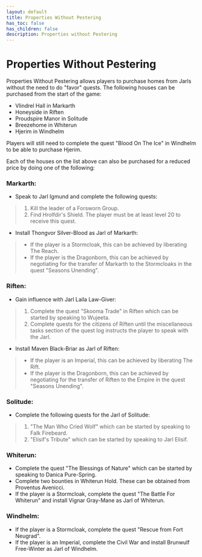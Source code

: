 ```yaml
---
layout: default
title: Properties Without Pestering
has_toc: false
has_children: false
description: Properties without Pestering
---
```


# Properties Without Pestering

Properties Without Pestering allows players to purchase homes from Jarls without the need to do "favor" quests. The following houses can be purchased from the start of the game:

* Vlindrel Hall in Markarth
* Honeyside in Riften
* Proudspire Manor in Solitude
* Breezehome in Whiterun
* Hjerim in Windhelm

Players will still need to complete the quest "Blood On The Ice" in Windhelm to be able to purchase Hjerim.

Each of the houses on the list above can also be purchased for a reduced price by doing one of the following:

### Markarth:
* Speak to Jarl Igmund and complete the following quests:
> 1. Kill the leader of a Forsworn Group.
> 1. Find Hrolfdir's Shield. The player must be at least level 20 to receive this quest.
* Install Thongvor Silver-Blood as Jarl of Markarth:
> - If the player is a Stormcloak, this can be achieved by liberating The Reach.
> - If the player is the Dragonborn, this can be achieved by negotiating for the transfer of Markarth to the Stormcloaks in the quest "Seasons Unending".

### Riften:
* Gain influence with Jarl Laila Law-Giver:
> 1. Complete the quest "Skooma Trade" in Riften which can be started by speaking to Wujeeta.
> 1. Complete quests for the citizens of Riften until the miscellaneous tasks section of the quest log instructs the player to speak with the Jarl.
* Install Maven Black-Briar as Jarl of Riften:
> - If the player is an Imperial, this can be achieved by liberating The Rift.
> - If the player is the Dragonborn, this can be achieved by negotiating for the transfer of Riften to the Empire in the quest "Seasons Unending".

### Solitude:
* Complete the following quests for the Jarl of Solitude:
> 1. "The Man Who Cried Wolf" which can be started by speaking to Falk Firebeard.
> 1. "Elisif's Tribute" which can be started by speaking to Jarl Elisif.

### Whiterun:
* Complete the quest "The Blessings of Nature" which can be started by speaking to Danica Pure-Spring.
* Complete two bounties in Whiterun Hold. These can be obtained from Proventus Avenicci.
* If the player is a Stormcloak, complete the quest "The Battle For Whiterun" and install Vignar Gray-Mane as Jarl of Whiterun.

### Windhelm:
* If the player is a Stormcloak, complete the quest "Rescue from Fort Neugrad".
* If the player is an Imperial, complete the Civil War and install Brunwulf Free-Winter as Jarl of Windhelm.